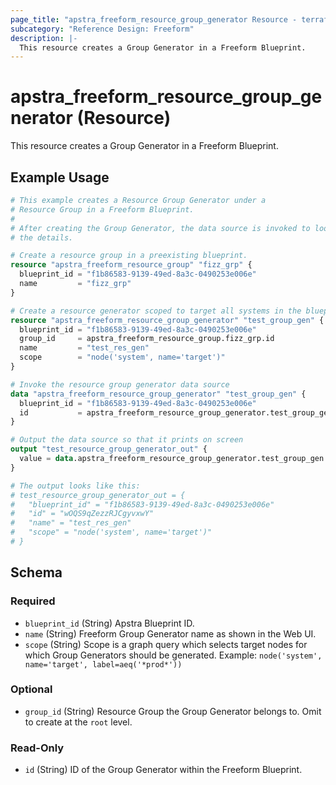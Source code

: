 ```yaml
---
page_title: "apstra_freeform_resource_group_generator Resource - terraform-provider-apstra"
subcategory: "Reference Design: Freeform"
description: |-
  This resource creates a Group Generator in a Freeform Blueprint.
---
```


# apstra_freeform_resource_group_generator (Resource)

This resource creates a Group Generator in a Freeform Blueprint.


## Example Usage

```terraform
# This example creates a Resource Group Generator under a
# Resource Group in a Freeform Blueprint.
#
# After creating the Group Generator, the data source is invoked to look up
# the details.

# Create a resource group in a preexisting blueprint.
resource "apstra_freeform_resource_group" "fizz_grp" {
  blueprint_id = "f1b86583-9139-49ed-8a3c-0490253e006e"
  name         = "fizz_grp"
}

# Create a resource generator scoped to target all systems in the blueprint.
resource "apstra_freeform_resource_group_generator" "test_group_gen" {
  blueprint_id = "f1b86583-9139-49ed-8a3c-0490253e006e"
  group_id     = apstra_freeform_resource_group.fizz_grp.id
  name         = "test_res_gen"
  scope        = "node('system', name='target')"
}

# Invoke the resource group generator data source
data "apstra_freeform_resource_group_generator" "test_group_gen" {
  blueprint_id = "f1b86583-9139-49ed-8a3c-0490253e006e"
  id           = apstra_freeform_resource_group_generator.test_group_gen.id
}

# Output the data source so that it prints on screen
output "test_resource_group_generator_out" {
  value = data.apstra_freeform_resource_group_generator.test_group_gen
}

# The output looks like this:
# test_resource_group_generator_out = {
#   "blueprint_id" = "f1b86583-9139-49ed-8a3c-0490253e006e"
#   "id" = "wOQS9qZezzRJCgyvxwY"
#   "name" = "test_res_gen"
#   "scope" = "node('system', name='target')"
# }
```

<!-- schema generated by tfplugindocs -->
## Schema

### Required

- `blueprint_id` (String) Apstra Blueprint ID.
- `name` (String) Freeform Group Generator name as shown in the Web UI.
- `scope` (String) Scope is a graph query which selects target nodes for which Group Generators should be generated.
Example: `node('system', name='target', label=aeq('*prod*'))`

### Optional

- `group_id` (String) Resource Group the Group Generator belongs to. Omit to create at the `root` level.

### Read-Only

- `id` (String) ID of the Group Generator within the Freeform Blueprint.




